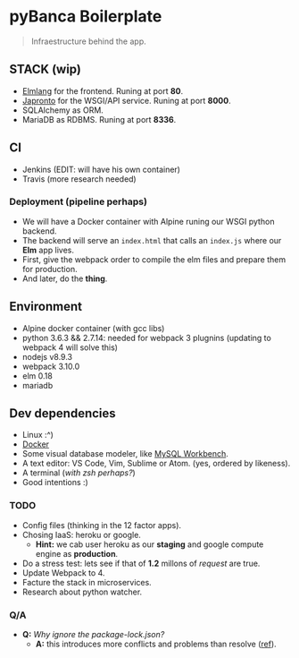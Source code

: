 # pyBanca Boilerplate

>Infraestructure behind the app.

## STACK (wip)

- [Elmlang](http://elm-lang.org/) for the frontend. Runing at port **80**.
- [Japronto](https://github.com/squeaky-pl/japronto) for the WSGI/API service. Runing at port **8000**.
- SQLAlchemy as ORM.
- MariaDB as RDBMS. Runing at port **8336**.

## CI

- Jenkins (EDIT: will have his own container)
- Travis (more research needed)

### Deployment (pipeline perhaps)

- We will have a Docker container with Alpine runing our WSGI python backend.
- The backend will serve an `index.html` that calls an `index.js` where our **Elm** app lives.
- First, give the webpack order to compile the elm files and prepare them for production.
- And later, do the **thing**.

## Environment

- Alpine docker container (with gcc libs)
- python 3.6.3 && 2.7.14: needed for webpack 3 plugnins (updating to webpack 4 will solve this)
- nodejs v8.9.3
- webpack 3.10.0
- elm 0.18
- mariadb

## Dev dependencies

- Linux :^)
- [Docker](https://github.com/arieljimenez/configx/blob/Elementary/apps/docker.sh)
- Some visual database modeler, like [MySQL Workbench](https://www.mysql.com/products/workbench/).
- A text editor: VS Code, Vim, Sublime or Atom. (yes, ordered by likeness).
- A terminal (_with zsh perhaps?_)
- Good intentions :)

### TODO

- Config files (thinking in the 12 factor apps).
- Chosing IaaS: heroku or google.
  - **Hint:** we cab user heroku as our **staging** and google compute engine as **production**.
- Do a stress test: lets see if that of **1.2** millons of *request* are true.
- Update Webpack to 4.
- Facture the stack in microservices.
- Research about python watcher.

### Q/A

- **Q:** _Why ignore the package-lock.json?_
  - **A:** this introduces more conflicts and problems than resolve ([ref](https://stackoverflow.com/questions/44297803/package-lock-json-role)).
